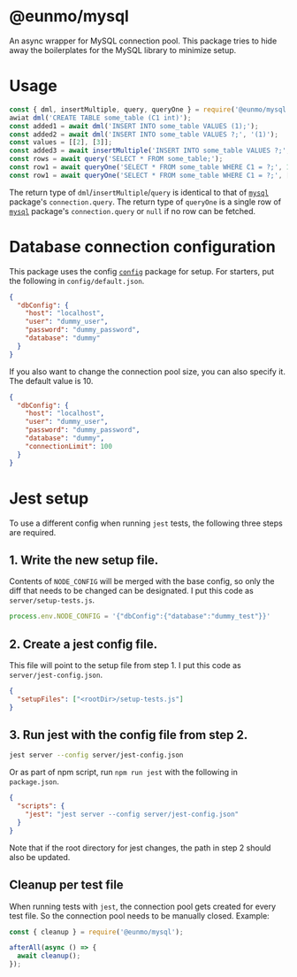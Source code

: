 # @eunmo/mysql
An async wrapper for MySQL connection pool. This package tries to hide away the boilerplates for the MySQL library to minimize setup.

# Usage

```js
const { dml, insertMultiple, query, queryOne } = require('@eunmo/mysql');
awiat dml('CREATE TABLE some_table (C1 int)');
const added1 = await dml('INSERT INTO some_table VALUES (1);');
const added2 = await dml('INSERT INTO some_table VALUES ?;', '(1)');
const values = [[2], [3]];
const added3 = await insertMultiple('INSERT INTO some_table VALUES ?;', values);
const rows = await query('SELECT * FROM some_table;');
const row1 = await queryOne('SELECT * FROM some_table WHERE C1 = ?;', 1);
const row1 = await queryOne('SELECT * FROM some_table WHERE C1 = ?;', [1]);
```

The return type of `dml`/`insertMultiple`/`query` is identical to that of [`mysql`](https://www.npmjs.com/package/mysql) package's `connection.query`.
The return type of `queryOne` is a single row of [`mysql`](https://www.npmjs.com/package/mysql) package's `connection.query` or `null` if no row can be fetched.

# Database connection configuration

This package uses the config [`config`](https://www.npmjs.com/package/config) package for setup. For starters, put the following in `config/default.json`.

```json
{
  "dbConfig": {
    "host": "localhost",
    "user": "dummy_user",
    "password": "dummy_password",
    "database": "dummy"
  }
}
```

If you also want to change the connection pool size, you can also specify it. The default value is 10.

```json
{
  "dbConfig": {
    "host": "localhost",
    "user": "dummy_user",
    "password": "dummy_password",
    "database": "dummy",
    "connectionLimit": 100
  }
}
```

# Jest setup

To use a different config when running `jest` tests, the following three steps are required.

## 1. Write the new setup file.

Contents of `NODE_CONFIG` will be merged with the base config, so only the diff that needs to be changed can be designated. I put this code as `server/setup-tests.js`.

```js
process.env.NODE_CONFIG = '{"dbConfig":{"database":"dummy_test"}}'
```

## 2. Create a jest config file.

This file will point to the setup file from step 1. I put this code as `server/jest-config.json`.

```json
{
  "setupFiles": ["<rootDir>/setup-tests.js"]
}
```

## 3. Run jest with the config file from step 2.

```sh
jest server --config server/jest-config.json
```

Or as part of npm script, run `npm run jest` with the following in `package.json`.

```json
{
  "scripts": {
    "jest": "jest server --config server/jest-config.json"
  }
}
```

Note that if the root directory for jest changes, the path in step 2 should also be updated.

## Cleanup per test file

When running tests with `jest`, the connection pool gets created for every test file. So the connection pool needs to be manually closed. Example:

```js
const { cleanup } = require('@eunmo/mysql');

afterAll(async () => {
  await cleanup();
});
```
